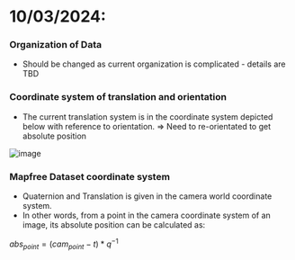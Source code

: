 # 10/03/2024:
### Organization of Data 
- Should be changed as current organization is complicated - details are TBD

### Coordinate system of translation and orientation
- The current translation system is in the coordinate system depicted below with reference to orientation. => Need to re-orientated to get absolute position

![image](https://github.com/visual-localization/combined_vpr_rpr/assets/74974626/d10303d2-0f5c-4580-80ed-cc7c65ca7df9)

### Mapfree Dataset coordinate system
- Quaternion and Translation is given in the camera world coordinate system.
- In other words, from a point in the camera coordinate system of an image, its absolute position can be calculated as:

$abs_{point} = (cam_{point} - t) * q^{-1}$